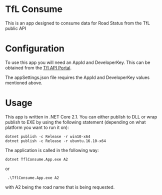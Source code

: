 # TfL Consume

This is an app designed to consume data for Road Status from the TfL public API
# 	Configuration

To use this app you will need an AppId and DeveloperKey. This can be obtained from the [Tfl API Portal](https://api-portal.tfl.gov.uk/).

The appSettings.json file requires the AppId and DeveloperKey values mentioned above.

#		Usage
This app is written in .NET Core 2.1. You can either publish to DLL or wrap publish to EXE by using the following statement (depending on what platform you want to run it on):

    dotnet publish -c Release -r win10-x64
    dotnet publish -c Release -r ubuntu.16.10-x64

The application is called in the following way:

    dotnet TflConsume.App.exe A2

or

     .\TflConsume.App.exe A2

with A2 being the road name that is being requested.

